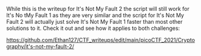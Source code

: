 While this is the writeup for It's Not My Fault 2 the script will still work for It's No tMy Fault 1 as they are very similar and the script for It's Not My Fault 2 will actually 
just solve It's Not My Fault 1 faster than most other solutions to it. Check it out and see how it applies to both challenges:

https://github.com/Ethan127/CTF_writeups/edit/main/picoCTF_2021/Cryptography/it's-not-my-fault-2/
